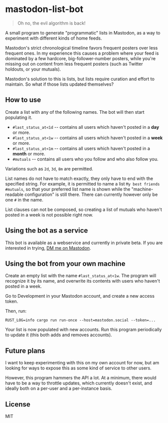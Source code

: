 # mastodon-list-bot

> Oh no, the evil algorithm is back!

A small program to generate "programmatic" lists in Mastodon, as a way to
experiment with different kinds of home feeds.

Mastodon's strict chronological timeline favors frequent posters over less
frequent ones. In my experience this causes a problem where your feed is
dominated by a few hardcore, big-follower-number posters, while you're missing
out on content from less frequent posters (such as Twitter holdouts, or your
mutuals).

Mastodon's solution to this is lists, but lists require curation and effort to
maintain. So what if those lists updated themselves?

## How to use

Create a list with any of the following names. The bot will then start populating it.

* `#last_status_at<1d` -- contains all users which haven't posted in a **day** or more.
* `#last_status_at<1w` -- contains all users which haven't posted in a **week** or more.
* `#last_status_at<1m` -- contains all users which haven't posted in a **month** or more.
* `#mutuals` -- contains all users who you follow and who also follow you.

Variations such as `2d`, `3d`, `8m` are permitted.

List names do not have to match exactly, they only have to end with the
specified string. For example, it is permitted to name a list `My best friends
#mutuals`, so that your preferred list name is shown while the
"machine-readable configuration" is still there. There can currently however
only be one `#` in the name.

List clauses can not be composed, so creating a list of mutuals who haven't
posted in a week is not possible right now.

## Using the bot as a service

This bot is available as a webservice and currently in private beta. If you are
interested in trying, [DM me on Mastodon](https://woodland.cafe/@untitaker).

## Using the bot from your own machine

Create an empty list with the name `#last_status_at<1w`. The program will recognize it
by its name, and overwrite its contents with users who haven't posted in a week.

Go to Development in your Mastodon account, and create a new access token.

Then, run:

```
RUST_LOG=info cargo run run-once --host=mastodon.social --token=...
```

Your list is now populated with new accounts. Run this program periodically to
update it (this both adds and removes accounts).

## Future plans

I want to keep experimenting with this on my own account for now, but am
looking for ways to expose this as some kind of service to other users.

However, this program hammers the API a lot. At a minimum, there would have to
be a way to throttle updates, which currently doesn't exist, and ideally both
on a per-user and a per-instance basis.

## License

MIT
